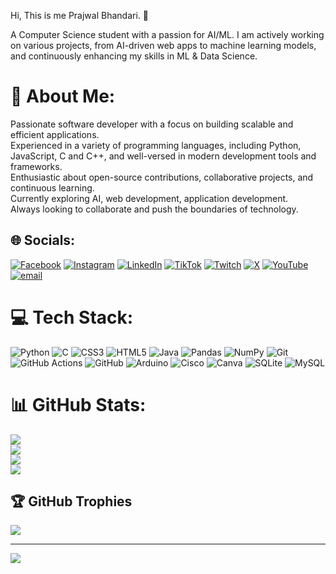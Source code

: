 Hi, This is me Prajwal Bhandari. 👋

A Computer Science student with a passion for AI/ML.
I am actively working on various projects, from AI-driven web apps to machine learning models, and continuously enhancing my skills in ML & Data Science.
# 💫 About Me:
Passionate software developer with a focus on building scalable and efficient applications.<br>Experienced in a variety of programming languages, including Python, JavaScript, C and C++, and well-versed in modern development tools and frameworks. <br>Enthusiastic about open-source contributions, collaborative projects, and continuous learning.<br> Currently exploring AI, web development, application development.<br> Always looking to collaborate and push the boundaries of technology.


## 🌐 Socials:
[![Facebook](https://img.shields.io/badge/Facebook-%231877F2.svg?logo=Facebook&logoColor=white)](https://facebook.com/keenalise) [![Instagram](https://img.shields.io/badge/Instagram-%23E4405F.svg?logo=Instagram&logoColor=white)](https://instagram.com/keenalise199) [![LinkedIn](https://img.shields.io/badge/LinkedIn-%230077B5.svg?logo=linkedin&logoColor=white)](https://linkedin.com/in/prajwal-bhandari-389031324) [![TikTok](https://img.shields.io/badge/TikTok-%23000000.svg?logo=TikTok&logoColor=white)](https://tiktok.com/@keen.alise) [![Twitch](https://img.shields.io/badge/Twitch-%239146FF.svg?logo=Twitch&logoColor=white)](https://twitch.tv/keenalise) [![X](https://img.shields.io/badge/X-black.svg?logo=X&logoColor=white)](https://x.com/keen_alise) [![YouTube](https://img.shields.io/badge/YouTube-%23FF0000.svg?logo=YouTube&logoColor=white)](https://www.youtube.com/@keenalise123) [![email](https://img.shields.io/badge/Email-D14836?logo=gmail&logoColor=white)](mailto:keenalise199@gmail.com) 

# 💻 Tech Stack:
![Python](https://img.shields.io/badge/python-3670A0?style=for-the-badge&logo=python&logoColor=ffdd54)
![C](https://img.shields.io/badge/c-%2300599C.svg?style=for-the-badge&logo=c&logoColor=white) ![CSS3](https://img.shields.io/badge/css3-%231572B6.svg?style=for-the-badge&logo=css3&logoColor=white) ![HTML5](https://img.shields.io/badge/html5-%23E34F26.svg?style=for-the-badge&logo=html5&logoColor=white) ![Java](https://img.shields.io/badge/java-%23ED8B00.svg?style=for-the-badge&logo=openjdk&logoColor=white) ![Pandas](https://img.shields.io/badge/pandas-%23150458.svg?style=for-the-badge&logo=pandas&logoColor=white) ![NumPy](https://img.shields.io/badge/numpy-%23013243.svg?style=for-the-badge&logo=numpy&logoColor=white) ![Git](https://img.shields.io/badge/git-%23F05033.svg?style=for-the-badge&logo=git&logoColor=white) ![GitHub Actions](https://img.shields.io/badge/github%20actions-%232671E5.svg?style=for-the-badge&logo=githubactions&logoColor=white) ![GitHub](https://img.shields.io/badge/github-%23121011.svg?style=for-the-badge&logo=github&logoColor=white) ![Arduino](https://img.shields.io/badge/-Arduino-00979D?style=for-the-badge&logo=Arduino&logoColor=white) ![Cisco](https://img.shields.io/badge/cisco-%23049fd9.svg?style=for-the-badge&logo=cisco&logoColor=black) ![Canva](https://img.shields.io/badge/Canva-%2300C4CC.svg?style=for-the-badge&logo=Canva&logoColor=white) ![SQLite](https://img.shields.io/badge/sqlite-%2307405e.svg?style=for-the-badge&logo=sqlite&logoColor=white) ![MySQL](https://img.shields.io/badge/mysql-4479A1.svg?style=for-the-badge&logo=mysql&logoColor=white) 
# 📊 GitHub Stats:
![](https://github-readme-stats.vercel.app/api?username=keenalise&theme=dark&hide_border=false&include_all_commits=false&count_private=false)<br/>
![](https://github-readme-stats.vercel.app/api?username=keenalise&theme=dark&hide_border=false&include_all_commits=false&count_private=false)<br/>
![](https://github-readme-streak-stats.herokuapp.com/?user=keenalise&theme=dark&hide_border=false)<br/>
![](https://github-readme-stats.vercel.app/api/top-langs/?username=keenalise&theme=dark&hide_border=false&include_all_commits=false&count_private=false&layout=compact)

## 🏆 GitHub Trophies
![](https://github-profile-trophy.vercel.app/?username=keenalise&theme=radical&no-frame=false&no-bg=true&margin-w=4)

---
[![](https://visitcount.itsvg.in/api?id=keenalise&icon=0&color=0)](https://visitcount.itsvg.in)

<!--  -->
